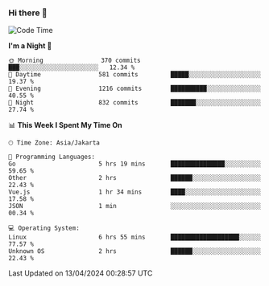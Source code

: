 ### Hi there 👋

<!--
**rmsubekti/rmsubekti** is a ✨ _special_ ✨ repository because its `README.md` (this file) appears on your GitHub profile.

Here are some ideas to get you started:

- 🔭 I’m currently working on ...
- 🌱 I’m currently learning ...
- 👯 I’m looking to collaborate on ...
- 🤔 I’m looking for help with ...
- 💬 Ask me about ...
- 📫 How to reach me: ...
- 😄 Pronouns: ...
- ⚡ Fun fact: ...
-->

<!--START_SECTION:waka-->
![Code Time](http://img.shields.io/badge/Code%20Time-2%2C877%20hrs%2041%20mins-blue)

**I'm a Night 🦉** 

```text
🌞 Morning                370 commits         ███░░░░░░░░░░░░░░░░░░░░░░   12.34 % 
🌆 Daytime                581 commits         █████░░░░░░░░░░░░░░░░░░░░   19.37 % 
🌃 Evening                1216 commits        ██████████░░░░░░░░░░░░░░░   40.55 % 
🌙 Night                  832 commits         ███████░░░░░░░░░░░░░░░░░░   27.74 % 
```


📊 **This Week I Spent My Time On** 

```text
🕑︎ Time Zone: Asia/Jakarta

💬 Programming Languages: 
Go                       5 hrs 19 mins       ███████████████░░░░░░░░░░   59.65 % 
Other                    2 hrs               ██████░░░░░░░░░░░░░░░░░░░   22.43 % 
Vue.js                   1 hr 34 mins        ████░░░░░░░░░░░░░░░░░░░░░   17.58 % 
JSON                     1 min               ░░░░░░░░░░░░░░░░░░░░░░░░░   00.34 % 

💻 Operating System: 
Linux                    6 hrs 55 mins       ███████████████████░░░░░░   77.57 % 
Unknown OS               2 hrs               ██████░░░░░░░░░░░░░░░░░░░   22.43 % 
```


 Last Updated on 13/04/2024 00:28:57 UTC
<!--END_SECTION:waka-->
